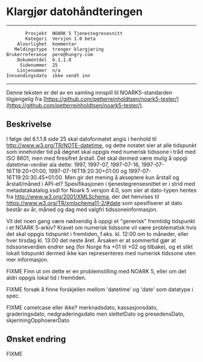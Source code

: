 Klargjør datohåndteringen
=========================

 ------------------  ---------------------------------
           Prosjekt  NOARK 5 Tjenestegresesnitt
           Kategori  Versjon 1.0 beta
        Alvorlighet  kommentar
       Meldingstype  trenger klargjøring
    Brukerreferanse  pere@hungry.com
        Dokumentdel  6.1.1.8
         Sidenummer  25
        Linjenummer  n/a
    Innsendingsdato  ikke sendt inn
 ------------------  ---------------------------------

Denne teksten er del av en samling innspill til NOARK5-standarden
tilgjengelig fra [https://github.com/petterreinholdtsen/noark5-tester/](https://github.com/petterreinholdtsen/noark5-tester/).

Beskrivelse
-----------

I følge del 6.1.1.8 side 25 skal datoformatet angis i henhold til
http://www.w3.org/TR/NOTE-datetime, og dette notatet sier at alle
tidspunkt som inneholder tid på døgnet skal oppgis med numerisk
tidssone i tråd med ISO 8601, men med firesifret årstall.  Det skal
dermed være mulig å oppgi datetime-verdier ala dette: 1997, 1997-07,
1997-07-16, 1997-07-16T19:20+01:00, 1997-07-16T19:20:30+01:00 og
1997-07-16T19:20:30.45+01:00.  Men gir det mening å akseptere kun
årstall og årstall/måned i API-et?  Spesifikasjonen i
tjenestegrensesnittet er i strid med metadatakatalog.xsdl for Noark 5
versjon 4.0, som sier at dato-typen hentes fra
http://www.w3.org/2001/XMLSchema, der det henvises til
https://www.w3.org/TR/xmlschema11-2/#date som spesifiserer at dato
består av år, måned og dag med valgfri tidssoneinformasjon.

  
Vil det noen gang være nødvendig å oppgi et "generisk" fremtidig
tidspunkt i et NOARK 5-arkiv?  Kravet om numerisk tidssone vil være
problematisk hvis det skal oppgis tidspunkt i fremtiden,
f.eks. kl. 12:00 om to måneder, eller hver tirsdag kl. 13:00 det neste
året.  Årsaken er at sommertid gjør at tidssoneverdien endrer seg (for
Norge fra +01 til +02 og tilbake), og et slikt lokalt tidspunkt dermed
ikke kan representeres med numerisk tidssone uten mer informasjon.

FIXME Finn ut om dette er en problemstilling med NOARK 5, eller om det
aldri oppgis lokal tid i fremtiden.

FIXME forsøk å finne forskjellen mellom 'datetime' og 'date' som datatype i spec.

FIXME camelcase eller ikke?  merknadsdato, kassasjonsdato, graderingsdato, nedgraderingsdato men slettetDato og presedensDato, skjermingOpphoererDato

Ønsket endring
--------------

FIXME
